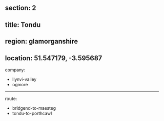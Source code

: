 section: 2
----
title: Tondu
----
region: glamorganshire
----
location: 51.547179, -3.595687
----
company:
- llynvi-valley
- ogmore
----
route:
- bridgend-to-maesteg
- tondu-to-porthcawl
